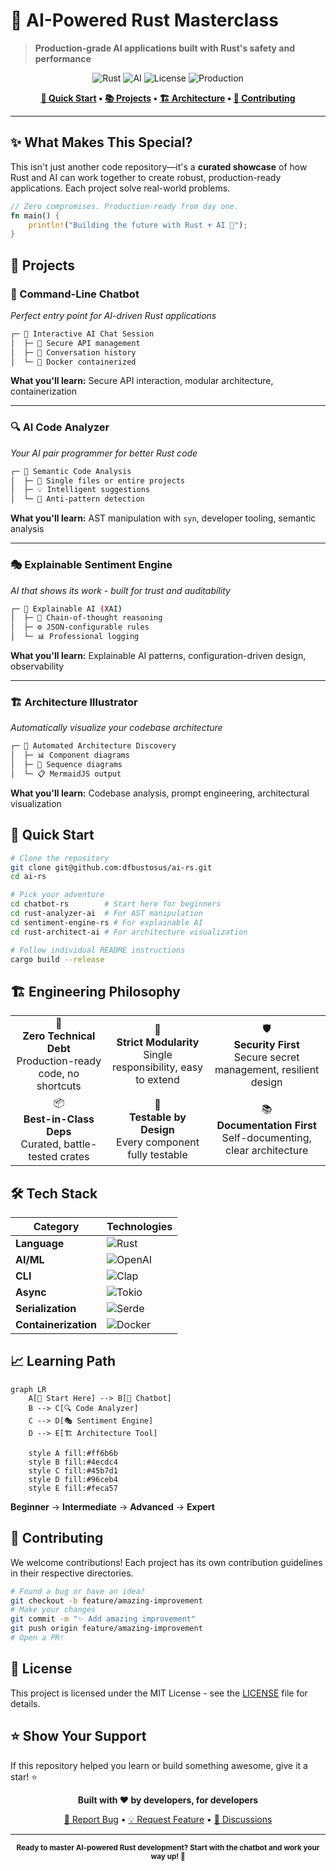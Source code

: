 # 🦀 AI-Powered Rust Masterclass

> **Production-grade AI applications built with Rust's safety and performance**

<div align="center">

![Rust](https://img.shields.io/badge/rust-%23000000.svg?style=for-the-badge&logo=rust&logoColor=white)
![AI](https://img.shields.io/badge/AI-Powered-blue?style=for-the-badge)
![License](https://img.shields.io/badge/license-MIT-green?style=for-the-badge)
![Production](https://img.shields.io/badge/status-Production%20Ready-brightgreen?style=for-the-badge)

**[🚀 Quick Start](#-quick-start) • [📚 Projects](#-projects) • [🏗️ Architecture](#️-engineering-philosophy) • [🤝 Contributing](#-contributing)**

</div>

---

## ✨ What Makes This Special?

This isn't just another code repository—it's a **curated showcase** of how Rust and AI can work together to create robust, production-ready applications. Each project solve real-world problems.

```rust
// Zero compromises. Production-ready from day one.
fn main() {
    println!("Building the future with Rust + AI 🚀");
}
```

## 🎯 Projects

### 💬 Command-Line Chatbot
*Perfect entry point for AI-driven Rust applications*

```bash
┌─ 🤖 Interactive AI Chat Session
│  ├─ 🔐 Secure API management
│  ├─ 📝 Conversation history
│  └─ 🐳 Docker containerized
```

**What you'll learn:** Secure API interaction, modular architecture, containerization

---

### 🔍 AI Code Analyzer
*Your AI pair programmer for better Rust code*

```bash
┌─ 🧠 Semantic Code Analysis
│  ├─ 📁 Single files or entire projects  
│  ├─ 💡 Intelligent suggestions
│  └─ 🎯 Anti-pattern detection
```

**What you'll learn:** AST manipulation with `syn`, developer tooling, semantic analysis

---

### 🎭 Explainable Sentiment Engine
*AI that shows its work - built for trust and auditability*

```bash
┌─ 🧭 Explainable AI (XAI)
│  ├─ 🤔 Chain-of-thought reasoning
│  ├─ ⚙️ JSON-configurable rules
│  └─ 📊 Professional logging
```

**What you'll learn:** Explainable AI patterns, configuration-driven design, observability

---

### 🏗️ Architecture Illustrator
*Automatically visualize your codebase architecture*

```bash
┌─ 🎨 Automated Architecture Discovery
│  ├─ 📊 Component diagrams
│  ├─ 🔄 Sequence diagrams  
│  └─ 📋 MermaidJS output
```

**What you'll learn:** Codebase analysis, prompt engineering, architectural visualization

## 🚀 Quick Start

```bash
# Clone the repository
git clone git@github.com:dfbustosus/ai-rs.git
cd ai-rs

# Pick your adventure
cd chatbot-rs        # Start here for beginners
cd rust-analyzer-ai  # For AST manipulation
cd sentiment-engine-rs # For explainable AI
cd rust-architect-ai # For architecture visualization

# Follow individual README instructions
cargo build --release
```

## 🏗️ Engineering Philosophy

<table>
<tr>
<td align="center">🎯<br><b>Zero Technical Debt</b><br>Production-ready code, no shortcuts</td>
<td align="center">🔧<br><b>Strict Modularity</b><br>Single responsibility, easy to extend</td>
<td align="center">🛡️<br><b>Security First</b><br>Secure secret management, resilient design</td>
</tr>
<tr>
<td align="center">📦<br><b>Best-in-Class Deps</b><br>Curated, battle-tested crates</td>
<td align="center">🧪<br><b>Testable by Design</b><br>Every component fully testable</td>
<td align="center">📚<br><b>Documentation First</b><br>Self-documenting, clear architecture</td>
</tr>
</table>

## 🛠️ Tech Stack

<div align="center">

| Category | Technologies |
|----------|-------------|
| **Language** | ![Rust](https://img.shields.io/badge/-Rust-000000?style=flat-square&logo=rust) |
| **AI/ML** | ![OpenAI](https://img.shields.io/badge/-OpenAI%20API-412991?style=flat-square&logo=openai) |
| **CLI** | ![Clap](https://img.shields.io/badge/-Clap-orange?style=flat-square) |
| **Async** | ![Tokio](https://img.shields.io/badge/-Tokio-green?style=flat-square) |
| **Serialization** | ![Serde](https://img.shields.io/badge/-Serde-blue?style=flat-square) |
| **Containerization** | ![Docker](https://img.shields.io/badge/-Docker-2496ED?style=flat-square&logo=docker&logoColor=white) |

</div>

## 📈 Learning Path

```mermaid
graph LR
    A[🚀 Start Here] --> B[💬 Chatbot]
    B --> C[🔍 Code Analyzer]
    C --> D[🎭 Sentiment Engine]
    D --> E[🏗️ Architecture Tool]
    
    style A fill:#ff6b6b
    style B fill:#4ecdc4
    style C fill:#45b7d1
    style D fill:#96ceb4
    style E fill:#feca57
```

**Beginner** → **Intermediate** → **Advanced** → **Expert**

## 🤝 Contributing

We welcome contributions! Each project has its own contribution guidelines in their respective directories.

```bash
# Found a bug or have an idea?
git checkout -b feature/amazing-improvement
# Make your changes
git commit -m "✨ Add amazing improvement"
git push origin feature/amazing-improvement
# Open a PR!
```

## 📄 License

This project is licensed under the MIT License - see the [LICENSE](LICENSE) file for details.

## ⭐ Show Your Support

If this repository helped you learn or build something awesome, give it a star! ⭐

<div align="center">

**Built with ❤️ by developers, for developers**

[🐛 Report Bug](../../issues) • [💡 Request Feature](../../issues) • [💬 Discussions](../../discussions)

</div>

---

<div align="center">
<sub><strong>Ready to master AI-powered Rust development? Start with the chatbot and work your way up! 🚀</strong></sub>
</div>